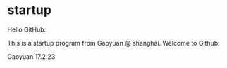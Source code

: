 # startup

Hello GitHub:

This is a startup program from Gaoyuan @ shanghai.
Welcome to Github!

Gaoyuan 17.2.23

